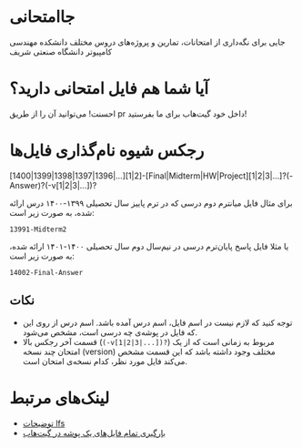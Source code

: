 # جاامتحانی
جایی برای نگه‌داری از امتحانات، تمارین و پروژه‌های دروس مختلف دانشکده مهندسی کامپیوتر دانشگاه صنعتی شریف

# آیا شما هم فایل امتحانی دارید؟

احسنت! می‌توانید آن را از طریق pr داخل خود گیت‌هاب برای ما بفرستید!

# رجکس شیوه نام‌گذاری فایل‌ها
[1400|1399|1398|1397|1396|...][1|2]-[Final|Midterm|HW|Project][1|2|3|...]?(-Answer)?(-v[1|2|3|...])?

برای مثال فایل میانترم دوم درسی که در ترم پاییز سال تحصیلی ۱۳۹۹-۱۴۰۰ درس ارائه شده، به صورت زیر است:

`13991-Midterm2`

یا مثلا فایل پاسخ پایان‌ترم درسی در نیم‌سال دوم سال تحصیلی ۱۴۰۰-۱۴۰۱ ارائه شده، به صورت زیر است:

`14002-Final-Answer`

## نکات
- توجه کنید که لازم نیست در اسم فایل، اسم درس آمده باشد. اسم درس از روی این که فایل در پوشه‌ی چه درسی است، مشخص می‌شود.
- قسمت آخر رجکس بالا (`(-v[1|2|3|...])?`) مربوط به زمانی است که از یک امتحان چند نسخه (version) مختلف وجود داشته باشد که این قسمت مشخص می‌کند فایل مورد نظر، کدام نسخه‌ی امتحان است.

# لینک‌های مرتبط
- [توضیحات lfs](https://medium.com/junior-dev/how-to-use-git-lfs-large-file-storage-to-push-large-files-to-github-41c8db1e2d65)
- [بارگیری تمام فایل‌های یک پوشه در گیت‌هاب](https://download-directory.github.io/)
